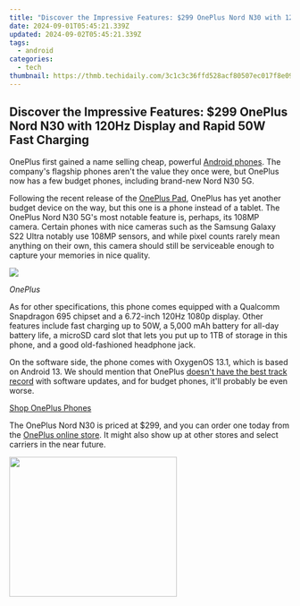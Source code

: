 ```yaml
---
title: "Discover the Impressive Features: $299 OnePlus Nord N30 with 120Hz Display and Rapid 50W Fast Charging"
date: 2024-09-01T05:45:21.339Z
updated: 2024-09-02T05:45:21.339Z
tags:
  - android
categories:
  - tech
thumbnail: https://thmb.techidaily.com/3c1c3c36ffd528acf80507ec017f8e098843112bc4dbcec6bba024f6534d2781.jpg
---
```


## Discover the Impressive Features: $299 OnePlus Nord N30 with 120Hz Display and Rapid 50W Fast Charging

OnePlus first gained a name selling cheap, powerful [Android phones](https://twitter-videos.techidaily.com/hot-takes-highlight-twitters-trending-topics-for-2024/). The company's flagship phones aren't the value they once were, but OnePlus now has a few budget phones, including brand-new Nord N30 5G.

 Following the recent release of the [OnePlus Pad](https://graphic-issues.techidaily.com/expertise-meets-simplicity-effortless-graphic-driver-update-on-windows-os/), OnePlus has yet another budget device on the way, but this one is a phone instead of a tablet. The OnePlus Nord N30 5G's most notable feature is, perhaps, its 108MP camera. Certain phones with nice cameras such as the Samsung Galaxy S22 Ultra notably use 108MP sensors, and while pixel counts rarely mean anything on their own, this camera should still be serviceable enough to capture your memories in nice quality.

![](https://static1.howtogeekimages.com/wordpress/wp-content/uploads/2023/05/OnePlus-Nord-N30-5G-Image.jpg) 

_OnePlus_

 As for other specifications, this phone comes equipped with a Qualcomm Snapdragon 695 chipset and a 6.72-inch 120Hz 1080p display. Other features include fast charging up to 50W, a 5,000 mAh battery for all-day battery life, a microSD card slot that lets you put up to 1TB of storage in this phone, and a good old-fashioned headphone jack.

 On the software side, the phone comes with OxygenOS 13.1, which is based on Android 13\. We should mention that OnePlus [doesn't have the best track record](https://www.theverge.com/2022/11/30/23484102/oneplus-android-updates-2023-phones-extends-support-period-select-models) with software updates, and for budget phones, it'll probably be even worse.

[Shop OnePlus Phones](https://onepluscom.pxf.io/c/5597632/916678/12532?subId1=UUhtgUeUpU201585&subId2=ehtg&u=https%3A%2F%2Fwww.oneplus.com%2Fus%2Fstore%2Fphone) 

 The OnePlus Nord N30 is priced at $299, and you can order one today from the [OnePlus online store](https://onepluscom.pxf.io/c/5597632/916678/12532?subId1=UUhtgUeUpU201585&subId2=ehtg&u=https%3A%2F%2Fwww.oneplus.com%2Fus%2Fstore%2Fphone). It might also show up at other stores and select carriers in the near future.

<ins class="adsbygoogle"
     style="display:block"
     data-ad-format="autorelaxed"
     data-ad-client="ca-pub-7571918770474297"
     data-ad-slot="1223367746"></ins>



<ins class="adsbygoogle"
     style="display:block"
     data-ad-client="ca-pub-7571918770474297"
     data-ad-slot="8358498916"
     data-ad-format="auto"
     data-full-width-responsive="true"></ins>



<!-- affiliate ads begin -->
<a href="https://homestyler.sjv.io/c/5597632/2044747/22993" target="_top" id="2044747"><img src="//a.impactradius-go.com/display-ad/22993-2044747" border="0" alt="" width="300" height="250"/></a><img height="0" width="0" src="https://imp.pxf.io/i/5597632/2044747/22993" style="position:absolute;visibility:hidden;" border="0" />
<!-- affiliate ads end -->